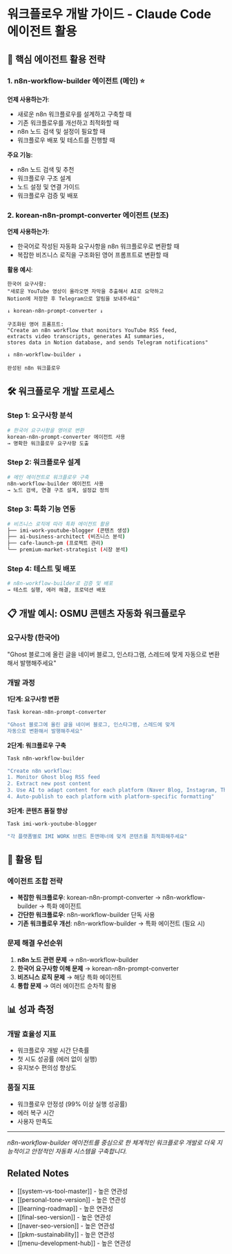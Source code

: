 # 워크플로우 개발 가이드 - Claude Code 에이전트 활용

## 🎯 핵심 에이전트 활용 전략

### 1. n8n-workflow-builder 에이전트 (메인) ⭐
**언제 사용하는가**:
- 새로운 n8n 워크플로우를 설계하고 구축할 때
- 기존 워크플로우를 개선하고 최적화할 때
- n8n 노드 검색 및 설정이 필요할 때
- 워크플로우 배포 및 테스트를 진행할 때

**주요 기능**:
- n8n 노드 검색 및 추천
- 워크플로우 구조 설계
- 노드 설정 및 연결 가이드
- 워크플로우 검증 및 배포

### 2. korean-n8n-prompt-converter 에이전트 (보조)
**언제 사용하는가**:
- 한국어로 작성된 자동화 요구사항을 n8n 워크플로우로 변환할 때
- 복잡한 비즈니스 로직을 구조화된 영어 프롬프트로 변환할 때

**활용 예시**:
```
한국어 요구사항:
"새로운 YouTube 영상이 올라오면 자막을 추출해서 AI로 요약하고 
Notion에 저장한 후 Telegram으로 알림을 보내주세요"

↓ korean-n8n-prompt-converter ↓

구조화된 영어 프롬프트:
"Create an n8n workflow that monitors YouTube RSS feed, 
extracts video transcripts, generates AI summaries, 
stores data in Notion database, and sends Telegram notifications"

↓ n8n-workflow-builder ↓

완성된 n8n 워크플로우
```

## 🛠 워크플로우 개발 프로세스

### Step 1: 요구사항 분석
```bash
# 한국어 요구사항을 영어로 변환
korean-n8n-prompt-converter 에이전트 사용
→ 명확한 워크플로우 요구사항 도출
```

### Step 2: 워크플로우 설계
```bash
# 메인 에이전트로 워크플로우 구축
n8n-workflow-builder 에이전트 사용
→ 노드 검색, 연결 구조 설계, 설정값 정의
```

### Step 3: 특화 기능 연동
```bash
# 비즈니스 로직에 따라 특화 에이전트 활용
├── imi-work-youtube-blogger (콘텐츠 생성)
├── ai-business-architect (비즈니스 분석)
├── cafe-launch-pm (프로젝트 관리)
└── premium-market-strategist (시장 분석)
```

### Step 4: 테스트 및 배포
```bash
# n8n-workflow-builder로 검증 및 배포
→ 테스트 실행, 에러 해결, 프로덕션 배포
```

## 📋 개발 예시: OSMU 콘텐츠 자동화 워크플로우

### 요구사항 (한국어)
"Ghost 블로그에 올린 글을 네이버 블로그, 인스타그램, 스레드에 맞게 자동으로 변환해서 발행해주세요"

### 개발 과정

**1단계: 요구사항 변환**
```bash
Task korean-n8n-prompt-converter

"Ghost 블로그에 올린 글을 네이버 블로그, 인스타그램, 스레드에 맞게 
자동으로 변환해서 발행해주세요"
```

**2단계: 워크플로우 구축**
```bash
Task n8n-workflow-builder

"Create n8n workflow:
1. Monitor Ghost blog RSS feed
2. Extract new post content 
3. Use AI to adapt content for each platform (Naver Blog, Instagram, Threads)
4. Auto-publish to each platform with platform-specific formatting"
```

**3단계: 콘텐츠 품질 향상**
```bash
Task imi-work-youtube-blogger

"각 플랫폼별로 IMI WORK 브랜드 톤앤매너에 맞게 콘텐츠를 최적화해주세요"
```

## 🔧 활용 팁

### 에이전트 조합 전략
- **복잡한 워크플로우**: korean-n8n-prompt-converter → n8n-workflow-builder → 특화 에이전트
- **간단한 워크플로우**: n8n-workflow-builder 단독 사용
- **기존 워크플로우 개선**: n8n-workflow-builder → 특화 에이전트 (필요 시)

### 문제 해결 우선순위
1. **n8n 노드 관련 문제** → n8n-workflow-builder
2. **한국어 요구사항 이해 문제** → korean-n8n-prompt-converter  
3. **비즈니스 로직 문제** → 해당 특화 에이전트
4. **통합 문제** → 여러 에이전트 순차적 활용

## 📊 성과 측정

### 개발 효율성 지표
- 워크플로우 개발 시간 단축률
- 첫 시도 성공률 (에러 없이 실행)
- 유지보수 편의성 향상도

### 품질 지표  
- 워크플로우 안정성 (99% 이상 실행 성공률)
- 에러 복구 시간
- 사용자 만족도

---

*n8n-workflow-builder 에이전트를 중심으로 한 체계적인 워크플로우 개발로 더욱 지능적이고 안정적인 자동화 시스템을 구축합니다.*

## Related Notes
- [[system-vs-tool-master]] - 높은 연관성
- [[personal-tone-version]] - 높은 연관성
- [[learning-roadmap]] - 높은 연관성
- [[final-seo-version]] - 높은 연관성
- [[naver-seo-version]] - 높은 연관성
- [[pkm-sustainability]] - 높은 연관성
- [[menu-development-hub]] - 높은 연관성
